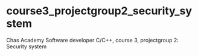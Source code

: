 # course3_projectgroup2_security_system
Chas Academy Software developer C/C++, course 3, projectgroup 2: Security system
